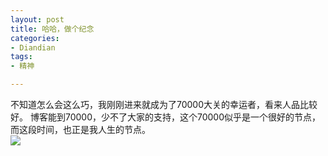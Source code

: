 ```yaml
---
layout: post
title: 哈哈，做个纪念
categories:
- Diandian
tags:
- 精神

---
```

不知道怎么会这么巧，我刚刚进来就成为了70000大关的幸运者，看来人品比较好。 博客能到70000，少不了大家的支持，这个70000似乎是一个很好的节点，而这段时间，也正是我人生的节点。
<br />
<img src="http://m1.img.srcdd.com/farm5/d/2012/0627/10/01BBD83FE5E7D38A66FA343D92A6B935_B500_900_500_400.JPEG" />